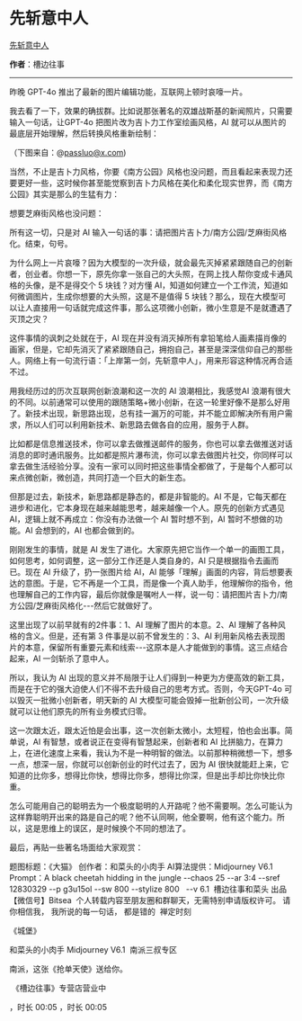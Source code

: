 # 先斩意中人

[先斩意中人](https://mp.weixin.qq.com/s/f9r6y4rhInqdqoQ4b4iFGA)

**作者**：槽边往事

---

昨晚 GPT-4o 推出了最新的图片编辑功能，互联网上顿时哀嚎一片。

我去看了一下，效果的确拔群。比如说那张著名的双雄战斯基的新闻照片，只需要输入一句话，让GPT-4o 把图片改为吉卜力工作室绘画风格，AI 就可以从图片的最底层开始理解，然后转换风格重新绘制：

（下图来自：@passluo@x.com)

当然，不止是吉卜力风格，你要《南方公园》风格也没问题，而且看起来表现力还要更好一些，这时候你甚至能觉察到吉卜力风格在美化和柔化现实世界，而《南方公园》其实是那么的生猛有力：

想要芝麻街风格也没问题：

所有这一切，只是对 AI 输入一句话的事：请把图片吉卜力/南方公园/芝麻街风格化。结束，句号。

为什么网上一片哀嚎？因为大模型的一次升级，就会最先灭掉紧紧跟随自己的创新者，创业者。你想一下，原先你拿一张自己的大头照，在网上找人帮你变成卡通风格的头像，是不是得交个 5 块钱？对方懂 AI，知道如何建立一个工作流，知道如何微调图片，生成你想要的大头照，这是不是值得 5 块钱？那么，现在大模型可以让人直接用一句话就完成这件事，那么这项微小创新，微小生意是不是就遭遇了灭顶之灾？

这件事情的讽刺之处就在于，AI 现在并没有消灭掉所有拿铅笔给人画素描肖像的画家，但是，它却先消灭了紧紧跟随自己，拥抱自己，甚至是深深信仰自己的那些人。网络上有一句流行语：「上岸第一剑，先斩意中人」，用来形容这种情况再合适不过。

用我经历过的历次互联网创新浪潮和这一次的 AI 浪潮相比，我感觉AI 浪潮有很大的不同。以前通常可以使用的跟随策略+微小创新，在这一轮里好像不是那么好用了。新技术出现，新思路出现，总有挂一漏万的可能，并不能立即解决所有用户需求，所以人们可以利用新技术、新思路去做各自的应用，服务于人群。

比如都是信息推送技术，你可以拿去做推送邮件的服务，你也可以拿去做推送对话消息的即时通讯服务。比如都是照片瀑布流，你可以拿去做图片社交，你同样可以拿去做生活经验分享。没有一家可以同时把这些事情全都做了，于是每个人都可以来点微创新，微创造，共同打造一个巨大的新生态。

但那是过去，新技术，新思路都是静态的，都是非智能的。AI 不是，它每天都在进步和进化，它本身现在越来越能思考，越来越像一个人。原先的创新方式遇见AI，逻辑上就不再成立：你没有办法做一个 AI 暂时想不到，AI 暂时不想做的功能。AI 会想到的，AI 也都会做到的。

刚刚发生的事情，就是 AI 发生了进化。大家原先把它当作一个单一的画图工具，如何思考，如何调整，这一部分工作还是人类自身的，AI 只是根据指令去画而已。现在 AI 升级了，扔一张图片给 AI，AI 能够「理解」画面的内容，背后想要表达的意图。于是，它不再是一个工具，而是像一个真人助手，他理解你的指令，他也理解自己的工作内容，最后你就像是嘱咐人一样，说一句：请把图片吉卜力/南方公园/芝麻街风格化---然后它就做好了。

这里出现了以前早就有的2件事：1、AI 理解了图片的本意。2、AI 理解了各种风格的含义。但是，还有第 3 件事是以前不曾发生的：3、AI 利用新风格去表现图片的本意，保留所有重要元素和线索---这原本是人才能做到的事情。这三点结合起来，AI 一剑斩杀了意中人。


所以，我认为 AI 出现的意义并不局限于让人们得到一种更为方便高效的新工具，而是在于它的强大迫使人们不得不去升级自己的思考方式。否则，今天GPT-4o 可以毁灭一批微小创新者，明天新的 AI 大模型可能会毁掉一批新创公司，一次升级就可以让他们原先的所有业务模式归零。

这一次跟太近，跟太近怕是会出事，这一次创新太微小，太短程，怕也会出事。简单说，AI 有智慧，或者说正在变得有智慧起来，创新者和 AI 比拼脑力，在算力上，在进化速度上来看，我认为不是一种明智的做法。以前那种稍微想一下，想多一点，想深一层，你就可以创新创业的时代过去了，因为 AI 很快就能赶上来，它知道的比你多，想得比你快，想得比你多，想得比你深，但是出手却比你快比你重。

怎么可能用自己的聪明去为一个极度聪明的人开路呢？他不需要啊。怎么可能认为这样靠聪明开出来的路是自己的呢？他不认同啊，他全要啊，他有这个能力。所以，这是思维上的误区，是时候换个不同的想法了。


最后，再贴一些著名场面给大家观赏：






题图标题：《大猫》
创作者：和菜头的小肉手
AI算法提供：Midjourney V6.1
Prompt：A black cheetah hidding in the jungle --chaos 25 --ar 3:4 --sref 12830329 --p g3u15ol --sw 800 --stylize 800   --v 6.1
 槽边往事和菜头 出品
【微信号】Bitsea 
个人转载内容至朋友圈和群聊天，无需特别申请版权许可。
请你相信我，
我所说的每一句话，
都是错的
 禅定时刻

《城堡》

和菜头的小肉手
Midjourney V6.1
 南派三叔专区

南派，这张《抢单天使》送给你。

 《槽边往事》专营店营业中


，时长
00:05
，时长
00:05